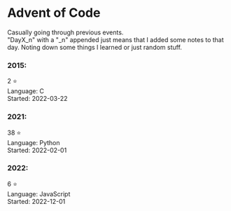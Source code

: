 # Advent of Code

Casually going through previous events.\
"DayX_n" with a "_n" appended just means that I added some notes to that day.
Noting down some things I learned or just random stuff.

### 2015:
2 :star:\
Language: C\
Started: 2022-03-22

### 2021:
38 :star:\
Language: Python\
Started: 2022-02-01

### 2022:
6 :star:\
Language: JavaScript\
Started: 2022-12-01